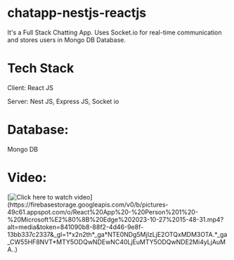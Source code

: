 # chatapp-nestjs-reactjs

It's a Full Stack Chatting App. Uses Socket.io for real-time communication and stores users in Mongo DB Database.

# Tech Stack
Client: 
React JS

Server: 
Nest JS, 
Express JS, 
Socket io

# Database: 
Mongo DB

# Video: 
[![Click here to watch video](https://firebasestorage.googleapis.com/v0/b/chatapp-6ded2.appspot.com/o/thumbanail.png?alt=media&token=15e9b888-c107-4998-b641-cd0e9b5f0afc&_gl=1*lh3bt8*_ga*NTE0NDg5MjIzLjE2OTQxMDM3OTA.*_ga_CW55HF8NVT*MTY5ODQxNDg1NC41LjEuMTY5ODQxNDkzNS40MC4wLjA.)](https://firebasestorage.googleapis.com/v0/b/pictures-49c61.appspot.com/o/React%20App%20-%20Person%201%20-%20Microsoft%E2%80%8B%20Edge%202023-10-27%2015-48-31.mp4?alt=media&token=841090b8-88f2-4d46-9e8f-13bb337c2337&_gl=1*x2n2th*_ga*NTE0NDg5MjIzLjE2OTQxMDM3OTA.*_ga_CW55HF8NVT*MTY5ODQwNDEwNC40LjEuMTY5ODQwNDE2Mi4yLjAuMA..)

